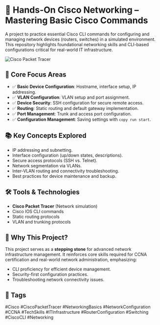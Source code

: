 # 🚀 Hands-On Cisco Networking – Mastering Basic Cisco Commands

A project to practice essential Cisco CLI commands for configuring and managing network devices (routers, switches) in a simulated environment. This repository highlights foundational networking skills and CLI-based configurations critical for real-world IT infrastructure.

![Cisco Packet Tracer](https://img.shields.io/badge/Cisco_Packet_Tracer-Simulation_Environment-blue?style=flat&logo=cisco)

## 🔧 Core Focus Areas
- ✅ **Basic Device Configuration**: Hostname, interface setup, IP addressing.
- ✅ **VLAN Configuration**: VLAN setup and port assignment.
- ✅ **Device Security**: SSH configuration for secure remote access.
- ✅ **Routing**: Static routing and default gateway implementation.
- ✅ **Port Management**: Trunk and access port configuration.
- ✅ **Configuration Management**: Saving settings with `copy run start`.

## 📚 Key Concepts Explored
- IP addressing and subnetting.
- Interface configuration (up/down states, descriptions).
- Secure access protocols (SSH vs. Telnet).
- Network segmentation via VLANs.
- Inter-VLAN routing and connectivity troubleshooting.
- Best practices for device maintenance and backup.

## 🛠️ Tools & Technologies
- **Cisco Packet Tracer** (Network simulation)
- Cisco IOS CLI commands
- Static routing protocols
- VLAN and trunking protocols

## 🌟 Why This Project?
This project serves as a **stepping stone** for advanced network infrastructure management. It reinforces core skills required for CCNA certification and real-world network administration, emphasizing:
- CLI proficiency for efficient device management.
- Security-first configuration practices.
- Troubleshooting network connectivity issues.

## 🔖 Tags
#Cisco #CiscoPacketTracer #NetworkingBasics #NetworkConfiguration #CCNA #TechSkills #ITInfrastructure #RouterConfiguration #Switching #CiscoCLI #Networking
